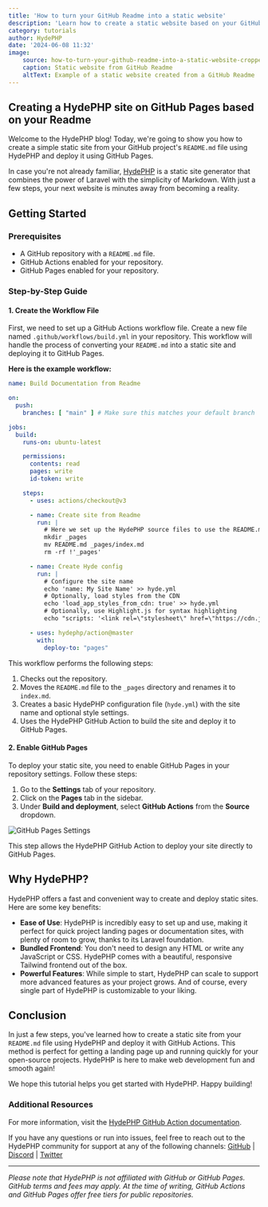 ```yaml
---
title: 'How to turn your GitHub Readme into a static website'
description: 'Learn how to create a static website based on your GitHub Readme, using HydePHP to build and deploy it to GitHub Pages - all for free and in minutes!'
category: tutorials
author: HydePHP
date: '2024-06-08 11:32'
image:
    source: how-to-turn-your-github-readme-into-a-static-website-cropped.png
    caption: Static website from GitHub Readme
    altText: Example of a static website created from a GitHub Readme
---
```


## Creating a HydePHP site on GitHub Pages based on your Readme

Welcome to the HydePHP blog! Today, we're going to show you how to create a simple static site from your GitHub project's `README.md` file using HydePHP and deploy it using GitHub Pages. 

In case you're not already familiar, [HydePHP](https://hydephp.com) is a static site generator that combines the power of Laravel with the simplicity of Markdown. With just a few steps, your next website is minutes away from becoming a reality.

## Getting Started

### Prerequisites
- A GitHub repository with a `README.md` file.
- GitHub Actions enabled for your repository.
- GitHub Pages enabled for your repository.

### Step-by-Step Guide

#### 1. Create the Workflow File

First, we need to set up a GitHub Actions workflow file. Create a new file named `.github/workflows/build.yml` in your repository. This workflow will handle the process of converting your `README.md` into a static site and deploying it to GitHub Pages.

**Here is the example workflow:**
```yaml
name: Build Documentation from Readme

on:
  push:
    branches: [ "main" ] # Make sure this matches your default branch

jobs:
  build:
    runs-on: ubuntu-latest

    permissions:
      contents: read
      pages: write
      id-token: write

    steps:
      - uses: actions/checkout@v3

      - name: Create site from Readme
        run: |
		  # Here we set up the HydePHP source files to use the README.md as the index page
          mkdir _pages
          mv README.md _pages/index.md
          rm -rf !'_pages'

      - name: Create Hyde config
        run: |
          # Configure the site name
          echo 'name: My Site Name' >> hyde.yml
          # Optionally, load styles from the CDN
          echo 'load_app_styles_from_cdn: true' >> hyde.yml
          # Optionally, use Highlight.js for syntax highlighting
          echo "scripts: '<link rel=\"stylesheet\" href=\"https://cdn.jsdelivr.net/gh/highlightjs/cdn-release@11.7.0/build/styles/atom-one-dark.min.css\"> <script src=\"https://cdn.jsdelivr.net/gh/highlightjs/cdn-release@11.7.0/build/highlight.min.js\"></script> <script>hljs.highlightAll();</script> <style>.prose :where(pre) { background-color: #282c34; } </style> <style>pre code.hljs { padding: 0; }</style>'" >> hyde.yml

      - uses: hydephp/action@master
        with:
          deploy-to: "pages"
```

This workflow performs the following steps:
1. Checks out the repository.
2. Moves the `README.md` file to the `_pages` directory and renames it to `index.md`.
3. Creates a basic HydePHP configuration file (`hyde.yml`) with the site name and optional style settings.
4. Uses the HydePHP GitHub Action to build the site and deploy it to GitHub Pages.

#### 2. Enable GitHub Pages

To deploy your static site, you need to enable GitHub Pages in your repository settings. Follow these steps:

1. Go to the **Settings** tab of your repository.
2. Click on the **Pages** tab in the sidebar.
3. Under **Build and deployment**, select **GitHub Actions** from the **Source** dropdown.

![GitHub Pages Settings](https://github.com/hydephp/action/assets/95144705/73c8b5ac-b26b-4763-b29b-ad118c1ea6a7)

This step allows the HydePHP GitHub Action to deploy your site directly to GitHub Pages.

## Why HydePHP?

HydePHP offers a fast and convenient way to create and deploy static sites. Here are some key benefits:
- **Ease of Use**: HydePHP is incredibly easy to set up and use, making it perfect for quick project landing pages or documentation sites, with plenty of room to grow, thanks to its Laravel foundation. 
- **Bundled Frontend**: You don't need to design any HTML or write any JavaScript or CSS. HydePHP comes with a beautiful, responsive Tailwind frontend out of the box.
- **Powerful Features**: While simple to start, HydePHP can scale to support more advanced features as your project grows. And of course, every single part of HydePHP is customizable to your liking.

## Conclusion

In just a few steps, you've learned how to create a static site from your `README.md` file using HydePHP and deploy it with GitHub Actions. This method is perfect for getting a landing page up and running quickly for your open-source projects. HydePHP is here to make web development fun and smooth again!

We hope this tutorial helps you get started with HydePHP. Happy building!

### Additional Resources

For more information, visit the [HydePHP GitHub Action documentation](https://hydephp.github.io/action/). 

If you have any questions or run into issues, feel free to reach out to the HydePHP community for support at any of the following channels: 
[GitHub](https://github.com/hydephp/hyde) | [Discord](https://discord.hydephp.com) | [Twitter](https://twitter.com/HydeFramework)


<hr class="my-4 mb-8">

_Please note that HydePHP is not affiliated with GitHub or GitHub Pages. GitHub terms and fees may apply. At the time of writing, GitHub Actions and GitHub Pages offer free tiers for public repositories._
